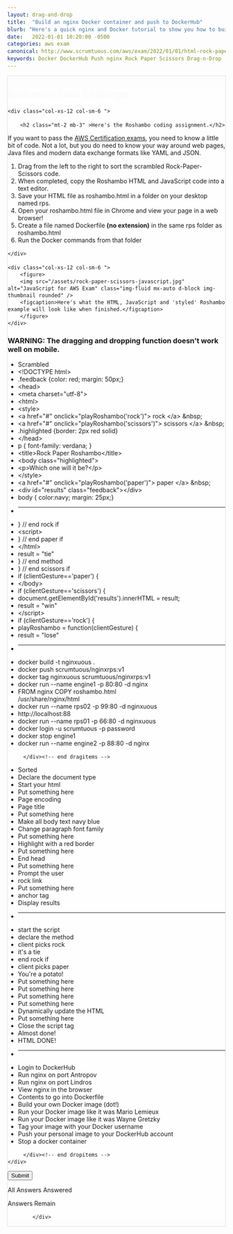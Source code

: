 ```yaml
---
layout: drag-and-drop
title:  "Build an nginx Docker container and push to DockerHub"
blurb: "Here's a quick nginx and Docker tutorial to show you how to build a Docker image with a Dockerfile and push it to nginx."
date:   2022-01-01 10:20:00 -0500
categories: aws exam
canonical: http://www.scrumtuous.com/aws/exam/2022/01/01/html-rock-paper-docker-drag-and-drop.html
keywords: Docker DockerHub Push nginx Rock Paper Scissors Drag-n-Drop
---
```

	
			
<div style="border: 1px solid #DEDEDE;" class="main col col-12 col-sm-12  col-md-12 col-lg-12 order-1 order-sm-1 order-lg-1 mb-3 mt-3">


<div class="quiz-wrapper mt-3 mb-3" style="background: #FEFEFE;">
<h2 style="color:#FAFAFA"><span class="section-title" >Roshambo Code Challenge</span></h2>




<div class="row mt-3 mb-3">

	<div class="col-xs-12 col-sm-6 ">

		<h2 class="mt-2 mb-3" >Here's the Roshambo coding assignment.</h2>
<p class="mb-3 bt-4">If you want to pass the <a href="https://aws.amazon.com/certification/">AWS Certification exams</a>, you need to know a little bit of code. Not a lot, but you do need to know your way around web pages, Java files and modern data exchange formats like YAML and JSON.</p>
		<ol class="section-ol">
		<li class="section-li"><i class="lni lni-checkmark"></i>Drag from the left to the right to sort the scrambled Rock-Paper-Scissors code.</li>
		<li class="section-li"><i class="lni lni-checkmark"></i>When completed, copy the Roshambo HTML and JavaScript code into a text editor.</li>
		<li class="section-li"><i class="lni lni-checkmark"></i>Save your HTML file as roshambo.html in a folder on your desktop named rps.</li>
		<li class="section-li"><i class="lni lni-checkmark"></i>Open your roshambo.html file in Chrome and view your page in a web browser!</li>
<li class="section-li"><i class="lni lni-checkmark"></i>Create a file named Dockerfile <b>(no extension)</b> in the same rps folder as roshambo.html</li>
	<li class="section-li"><i class="lni lni-checkmark"></i>Run the Docker commands from that folder</li>	
		</ol>	

	</div>

	<div class="col-xs-12 col-sm-6 ">
		<figure>
		<img src="/assets/rock-paper-scissors-javascript.jpg" alt="JavaScript for AWS Exam" class="img-fluid mx-auto d-block img-thumbnail rounded" />
		<figcaption>Here's what the HTML, JavaScript and 'styled' Roshambo example will look like when finished.</figcaption>
		</figure>
	</div>


</div>




<h3>WARNING: The dragging and dropping function doesn't work well on mobile.</h3>
    <div class="row mt-3 mb-3">
	

<div class="col-xs-12 col-sm-6  dragitems">
		 
<div class="unsorted w-100">
	 
<ul class="options w-100 p-3">

<li class="title title-scrambled">Scrambled</li>
<li class="option" data-target="1"><span class="option-data"> &lt;!DOCTYPE html&gt;  </span></li>
<li class="option" data-target="9"><span class="option-data"> .feedback {color: red; margin: 50px;}  </span></li>
<li class="option" data-target="3"><span class="option-data"> &lt;head&gt;  </span></li>
<li class="option" data-target="4"><span class="option-data"> &lt;meta charset=&quot;utf-8&quot;&gt;  </span></li>
<li class="option" data-target="2"><span class="option-data"> &lt;html&gt;  </span></li>
<li class="option" data-target="6"><span class="option-data"> &lt;style&gt;  </span></li>
<li class="option" data-target="15"><span class="option-data"> &lt;a href=&quot;#&quot; onclick=&quot;playRoshambo(&#39;rock&#39;)&quot;&gt; rock &lt;/a&gt; &amp;nbsp;  </span></li>
<li class="option" data-target="17"><span class="option-data"> &lt;a href=&quot;#&quot; onclick=&quot;playRoshambo(&#39;scissors&#39;)&quot;&gt; scissors &lt;/a&gt; &amp;nbsp;  </span></li>
<li class="option" data-target="10"><span class="option-data"> .highlighted {border: 2px red solid}  </span></li>
<li class="option" data-target="12"><span class="option-data"> &lt;/head&gt;  </span></li>
<li class="option" data-target="8"><span class="option-data"> p { font-family: verdana; }  </span></li>
<li class="option" data-target="5"><span class="option-data"> &lt;title&gt;Rock Paper Roshambo&lt;/title&gt;  </span></li>
<li class="option" data-target="13"><span class="option-data"> &lt;body class=&quot;highlighted&quot;&gt;  </span></li>
<li class="option" data-target="14"><span class="option-data"> &lt;p&gt;Which one will it be?&lt;/p&gt;  </span></li>
<li class="option" data-target="11"><span class="option-data"> &lt;/style&gt;  </span></li>
<li class="option" data-target="16"><span class="option-data"> &lt;a href=&quot;#&quot; onclick=&quot;playRoshambo(&#39;paper&#39;)&quot;&gt; paper &lt;/a&gt; &amp;nbsp;  </span></li>
<li class="option" data-target="18"><span class="option-data"> &lt;div id=&quot;results&quot; class=&quot;feedback&quot;&gt;&lt;/div&gt;  </span></li>
<li class="option" data-target="7"><span class="option-data"> body { color:navy; margin: 25px;}  </span></li>


<li><hr/></li>


<li class="option" data-target="23"><span class="option-data"> } // end rock if  </span></li>
<li class="option" data-target="19"><span class="option-data"> &lt;script&gt;  </span></li>
<li class="option" data-target="26"><span class="option-data"> } // end paper if  </span></li>
<li class="option" data-target="34"><span class="option-data"> &lt;/html&gt;  </span></li>
<li class="option" data-target="22"><span class="option-data"> result = &quot;tie&quot;  </span></li>
<li class="option" data-target="31"><span class="option-data"> } // end method   </span></li>
<li class="option" data-target="29"><span class="option-data"> } // end scissors if  </span></li>
<li class="option" data-target="24"><span class="option-data"> if (clientGesture==&#39;paper&#39;) {  </span></li>
<li class="option" data-target="33"><span class="option-data"> &lt;/body&gt;  </span></li>
<li class="option" data-target="27"><span class="option-data"> if (clientGesture==&#39;scissors&#39;) {  </span></li>
<li class="option" data-target="30"><span class="option-data"> document.getElementById(&#39;results&#39;).innerHTML = result;  </span></li>
<li class="option" data-target="25"><span class="option-data"> result = &quot;win&quot;  </span></li>
<li class="option" data-target="32"><span class="option-data"> &lt;/script&gt;  </span></li>
<li class="option" data-target="21"><span class="option-data"> if (clientGesture==&#39;rock&#39;) {  </span></li>
<li class="option" data-target="20"><span class="option-data"> playRoshambo = function(clientGesture) {  </span></li>
<li class="option" data-target="28"><span class="option-data"> result = &quot;lose&quot;  </span></li>

<li><hr/></li>


<li class="option" data-target="46"><span class="option-data"> docker build -t nginxuous . </span></li>
<li class="option" data-target="50"><span class="option-data"> docker push scrumtuous/nginxrps:v1 </span></li>

<li class="option" data-target="49"><span class="option-data"> docker tag nginxuous scrumtuous/nginxrps:v1 </span></li>
<li class="option" data-target="42"><span class="option-data"> docker run --name engine1 -p 80:80 -d nginx</span></li>
<li class="option" data-target="45"><span class="option-data"> FROM nginx
COPY roshambo.html <br/> /usr/share/nginx/html</span></li>
<li class="option" data-target="48"><span class="option-data"> docker run --name rps02 -p 99:80 -d nginxuous </span></li>
<li class="option" data-target="44"><span class="option-data"> http://localhost:88</span></li>
<li class="option" data-target="47"><span class="option-data"> docker run --name rps01 -p 66:80 -d nginxuous </span></li>
<li class="option" data-target="41"><span class="option-data"> docker login -u scrumtuous -p password  </span></li>
<li class="option" data-target="51"><span class="option-data"> docker stop engine1 </span></li>
<li class="option" data-target="43"><span class="option-data"> docker run --name engine2 -p 88:80 -d nginx</span></li>

</ul>
</div>		 
		 
		 </div><!-- end dragitems -->

<div class="col-xs-12 col-sm-6  border-solid border-green dropitems">
		 
<div class="answers w-100">
  

<ul class="options w-100 p-3">
<li class="title title-sorted">Sorted</li>
<li class="sink"><span class="target w-100" data-accept="1">Declare the document type</span></li>
<li class="sink"><span class="target w-100" data-accept="2">Start your html</span></li>
<li class="sink"><span class="target w-100" data-accept="3">Put something here</span></li>
<li class="sink"><span class="target w-100" data-accept="4">Page encoding</span></li>
<li class="sink"><span class="target w-100" data-accept="5">Page title</span></li>
<li class="sink"><span class="target w-100" data-accept="6">Put something here</span></li>
<li class="sink"><span class="target w-100" data-accept="7">Make all body text navy blue</span></li>
<li class="sink"><span class="target w-100" data-accept="8">Change paragraph font family</span></li>
<li class="sink"><span class="target w-100" data-accept="9">Put something here</span></li>
<li class="sink"><span class="target w-100" data-accept="10">Highlight with a red border</span></li>
<li class="sink"><span class="target w-100" data-accept="11">Put something here</span></li>
<li class="sink"><span class="target w-100" data-accept="12">End head</span></li>
<li class="sink"><span class="target w-100" data-accept="13">Put something here</span></li>
<li class="sink"><span class="target w-100" data-accept="14">Prompt the user</span></li>
<li class="sink"><span class="target w-100" data-accept="15">rock link</span></li>
<li class="sink"><span class="target w-100" data-accept="16">Put something here</span></li>
<li class="sink"><span class="target w-100" data-accept="17">anchor tag</span></li>
<li class="sink"><span class="target w-100" data-accept="18">Display results</span></li>

<li><hr/></li>
<li class="sink"><span class="target w-100" data-accept="19">start the script</span></li>
<li class="sink"><span class="target w-100" data-accept="20">declare the method</span></li>
<li class="sink"><span class="target w-100" data-accept="21">client picks rock</span></li>
<li class="sink"><span class="target w-100" data-accept="22">it's a tie</span></li>
<li class="sink"><span class="target w-100" data-accept="23">end rock if</span></li>
<li class="sink"><span class="target w-100" data-accept="24">client picks paper</span></li>
<li class="sink"><span class="target w-100" data-accept="25">You're a potato!</span></li>
<li class="sink"><span class="target w-100" data-accept="26">Put something here</span></li>
<li class="sink"><span class="target w-100" data-accept="27">Put something here</span></li>
<li class="sink"><span class="target w-100" data-accept="28">Put something here</span></li>
<li class="sink"><span class="target w-100" data-accept="29">Put something here</span></li>
<li class="sink"><span class="target w-100" data-accept="30">Dynamically update the HTML</span></li>
<li class="sink"><span class="target w-100" data-accept="31">Put something here</span></li>
<li class="sink"><span class="target w-100" data-accept="32">Close the script tag</span></li>
<li class="sink"><span class="target w-100" data-accept="33">Almost done!</span></li>
<li class="sink"><span class="target w-100" data-accept="34">HTML DONE!</span></li>

<li><hr/></li>

<li class="sink"><span class="target w-100" data-accept="41">Login to DockerHub</span></li>
<li class="sink"><span class="target w-100" data-accept="42">Run nginx on port Antropov</span></li>
<li class="sink"><span class="target w-100" data-accept="43">Run nginx on port Lindros</span></li>
<li class="sink"><span class="target w-100" data-accept="44">View nginx in the browser</span></li>
<li class="sink"><span class="target w-100" data-accept="45">Contents to go into Dockerfile</span></li>
<li class="sink"><span class="target w-100" data-accept="46">Build your own Docker image (dot!) </span></li>
<li class="sink"><span class="target w-100" data-accept="47">Run your Docker image like it was Mario Lemieux</span></li>
<li class="sink"><span class="target w-100" data-accept="48">Run your Docker image like it was Wayne Gretzky</span></li>
<li class="sink"><span class="target w-100" data-accept="49">Tag your image with your Docker username</span></li>
<li class="sink"><span class="target w-100" data-accept="50">Push your personal image to your DockerHub account</span></li>

<li class="sink"><span class="target w-100" data-accept="51">Stop a docker container</span></li>





</ul>

</div>
		 
		 </div><!-- end dropitems -->
    </div>	
	
	
	


 <button type="submit" value="submit">Submit</button>
 <div class="lightbox-bg"></div>
 <div class="status confirm">
   <p>All Answers Answered</p>
 </div>
 <div class="status deny">
   <p>Answers Remain</p>
 </div>
</div>






            </div>
